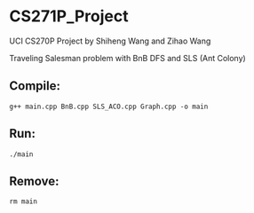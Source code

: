 # CS271P_Project
 
 UCI CS270P Project by Shiheng Wang and Zihao Wang
 
 Traveling Salesman problem with BnB DFS and SLS (Ant Colony)

## Compile:
    g++ main.cpp BnB.cpp SLS_ACO.cpp Graph.cpp -o main

## Run:
    ./main

## Remove:
    rm main